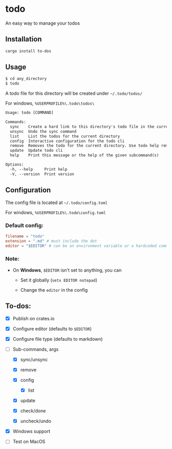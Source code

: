 # todo

An easy way to manage your todos

## Installation

```bash
cargo install to-dos
```

## Usage

```bash
$ cd any_directory
$ todo
```

A todo file for this directory will be created under `~/.todo/todos/`

For windows, `%USERPROFILE%\.todo\todos\`


```txt
Usage: todo [COMMAND]

Commands:
  sync    Create a hard link to this directory's todo file in the current directory
  unsync  Undo the sync command
  list    List the todos for the current directory
  config  Interactive configuration for the todo cli
  remove  Removes the todo for the current directory. Use todo help remove for other options
  update  Update todo cli
  help    Print this message or the help of the given subcommand(s)

Options:
  -h, --help     Print help
  -V, --version  Print version
```

## Configuration

The config file is located at `~/.todo/config.toml`

For windows, `%USERPROFILE%\.todo\config.toml`

### Default config:

```toml
filename = "todo"
extension = ".md" # must include the dot
editor = "$EDITOR" # can be an environment variable or a hardcoded command
```

### Note: 

- On **Windows**, `$EDITOR` isn't set to anything, you can
    
    - Set it globally (`setx EDITOR notepad`)

    - Change the `editor` in the config

## To-dos:

- [x] Publish on crates.io

- [x] Configure editor (defaults to `$EDITOR`)

- [x] Configure file type (defaults to markdown)

- [ ] Sub-commands, args

    - [x] sync/unsync

    - [x] remove

    - [x] config

      - [x] list

    - [x] update

    - [x] check/done

    - [x] uncheck/undo

- [x] Windows support

- [ ] Test on MacOS

